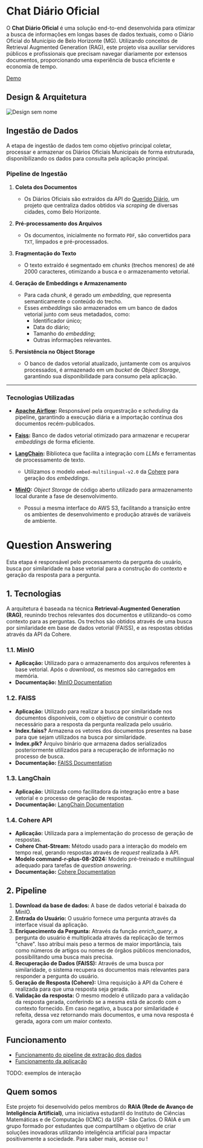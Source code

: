 # Chat Diário Oficial

O **Chat Diário Oficial** é uma solução end-to-end desenvolvida para otimizar a busca de informações em longas bases de dados textuais, como o Diário Oficial do Município de Belo Horizonte (MG). Utilizando conceitos de Retrieval Augmented Generation (RAG), este projeto visa auxiliar servidores públicos e profissionais que precisam navegar diariamente por extensos documentos, proporcionando uma experiência de busca eficiente e economia de tempo.

[Demo](https://github.com/user-attachments/assets/ebe3fcad-f528-42c2-949e-d627202bad7e)

## Design & Arquitetura 
![Design sem nome](https://github.com/user-attachments/assets/26a7d6b0-76c5-4ad6-9bf4-c4b4f204ae81)
## Ingestão de Dados

A etapa de ingestão de dados tem como objetivo principal coletar, processar e armazenar os Diários Oficiais Municipais de forma estruturada, disponibilizando os dados para consulta pela aplicação principal.

### **Pipeline de Ingestão**

1.  **Coleta dos Documentos**
    
    -   Os Diários Oficiais são extraídos da API do [Querido Diário](https://ok.org.br/projetos/querido-diario/), um projeto que centraliza dados obtidos via _scraping_ de diversas cidades, como Belo Horizonte.
2.  **Pré-processamento dos Arquivos**
    
    -   Os documentos, inicialmente no formato `PDF`, são convertidos para `TXT`, limpados e pré-processados.
3.  **Fragmentação do Texto**
    
    -   O texto extraído é segmentado em _chunks_ (trechos menores) de até 2000 caracteres, otimizando a busca e o armazenamento vetorial.
4.  **Geração de Embeddings e Armazenamento**
    
    -   Para cada _chunk_, é gerado um _embedding_, que representa semanticamente o conteúdo do trecho.
    -   Esses _embeddings_ são armazenados em um banco de dados vetorial junto com seus metadados, como:
        -   Identificador único;
        -   Data do diário;
        -   Tamanho do _embedding_;
        -   Outras informações relevantes.
5.  **Persistência no Object Storage**
    
    -   O banco de dados vetorial atualizado, juntamente com os arquivos processados, é armazenado em um _bucket_ de _Object Storage_, garantindo sua disponibilidade para consumo pela aplicação.

----------

### **Tecnologias Utilizadas**

-   **[Apache Airflow](https://airflow.apache.org/):**  Responsável pela orquestração e _scheduling_ da pipeline, garantindo a execução diária e a importação contínua dos documentos recém-publicados.
    
-   **[Faiss](https://ai.meta.com/tools/faiss/):**  Banco de dados vetorial otimizado para armazenar e recuperar _embeddings_ de forma eficiente.
    
-   **[LangChain](https://www.langchain.com/):**  Biblioteca que facilita a integração com _LLMs_ e ferramentas de processamento de texto.
    -   Utilizamos o modelo `embed-multilingual-v2.0` da [Cohere](https://cohere.com/) para geração dos _embeddings_.
-   **[MinIO](https://min.io/):** _Object Storage_ de código aberto utilizado para armazenamento local durante a fase de desenvolvimento.
    
    -   Possui a mesma interface do AWS S3, facilitando a transição entre os ambientes de desenvolvimento e produção através de variáveis de ambiente.
# Question Answering

Esta etapa é responsável pelo processamento da pergunta do usuário, busca por similaridade na base vetorial para a construção do contexto e geração da resposta para a pergunta.

## 1. Tecnologias

A arquitetura é baseada na técnica **Retrieval-Augmented Generation (RAG)**, reunindo trechos relevantes dos documentos e utilizando-os como contexto para as perguntas. Os trechos são obtidos através de uma busca por similaridade em base de dados vetorial (FAISS), e as respostas obtidas através da API da Cohere.

### 1.1. MinIO
- **Aplicação:** Utilizado para o armazenamento dos arquivos referentes à base vetorial. Após o *download*, os mesmos são carregados em memória.
- **Documentação:** [MinIO Documentation](https://docs.min.io/)

### 1.2. FAISS
- **Aplicação:** Utilizado para realizar a busca por similaridade nos documentos disponíveis, com o objetivo de construir o contexto necessário para a resposta da pergunta realizada pelo usuário.
- **Index.faiss?** Armazena os vetores dos documentos presentes na base para que sejam utilizados na busca por similaridade.
- **Index.plk?** Arquivo binário que armazena dados serializados posteriormente utilizados para a recuperação de informação no processo de busca.
- **Documentação:** [FAISS Documentation](https://github.com/facebookresearch/faiss)

### 1.3. LangChain
- **Aplicação:** Utilizada como facilitadora da integração entre a base vetorial e o processo de geração de respostas.
- **Documentação:** [LangChain Documentation](https://www.langchain.com/)

### 1.4. Cohere API
- **Aplicação:** Utilizada para a implementação do processo de geração de respostas.
- **Cohere Chat-Stream:** Método usado para a interação do modelo em tempo real, gerando respostas através de *request* realizada à API.
- **Modelo command-r-plus-08-2024:** Modelo pré-treinado e multilingual adequado para tarefas de *question answering*.
- **Documentação:** [Cohere Documentation](https://cohere.ai/docs)

## 2. Pipeline

1. **Download da base de dados:** A base de dados vetorial é baixada do MinIO.
2. **Entrada do Usuário:** O usuário fornece uma pergunta através da interface visual da aplicação.
3. **Enriquecimento da Pergunta:** Através da função *enrich_query*, a pergunta do usuário é multiplicada através da replicação de termos "chave". Isso atribui mais peso a termos de maior importância, tais como números de artigos ou nomes de órgãos públicos mencionados, possibilitando uma busca mais precisa.
4. **Recuperação de Dados (FAISS):** Através de uma busca por similaridade, o sistema recupera os documentos mais relevantes para responder a pergunta do usuário.
5. **Geração de Resposta (Cohere):** Uma requisição à API da Cohere é realizada para que uma resposta seja gerada.
6. **Validação da resposta:** O mesmo modelo é utilizado para a validação da resposta gerada, conferindo se a mesma está de acordo com o contexto fornecido. Em caso negativo, a busca por similaridade é refeita, dessa vez retornando mais documentos, e uma nova resposta é gerada, agora com um maior contexto.

## Funcionamento
- [Funcionamento do pipeline de extração dos dados](https://github.com/gruporaia/Chat-Diario-Oficial/tree/main/ingestion/airflow_project)
- [Funcionamento da aplicação](https://github.com/gruporaia/Chat-Diario-Oficial/tree/main/app)

TODO: exemplos de interação

## Quem somos

Este projeto foi desenvolvido pelos membros do **RAIA (Rede de Avanço de Inteligência Artificial)**, uma iniciativa estudantil do Instituto de Ciências Matemáticas e de Computação (ICMC) da USP - São Carlos. O RAIA é um grupo formado por estudantes que compartilham o objetivo de criar soluções inovadoras utilizando inteligência artificial para impactar positivamente a sociedade. Para saber mais, acesse <insta> ou <site>!
